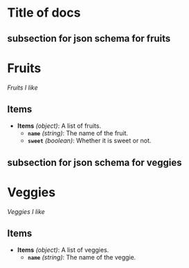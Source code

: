 # Title of docs

## subsection for json schema for fruits
<!-- fruits:START -->
# Fruits

*Fruits I like*

## Items

- **Items** *(object)*: A list of fruits.
  - **`name`** *(string)*: The name of the fruit.
  - **`sweet`** *(boolean)*: Whether it is sweet or not.
<!-- fruits:END -->

## subsection for json schema for veggies
<!-- veggies:START -->
# Veggies

*Veggies I like*

## Items

- **Items** *(object)*: A list of veggies.
  - **`name`** *(string)*: The name of the veggie.
<!-- veggies:END -->